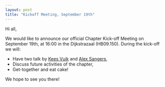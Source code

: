 ```yaml
---
layout: post
title: "Kickoff Meeting, September 19th"
---
```


Hi all,

We would like to announce our official Chapter Kick-off Meeting on September 19th, at 16:00 in the Dijkstrazaal (HB09.150). During the kick-off we will:

+ Have two talk by [Kees Vuik] and [Alex Sangers],
+ Discuss future activities of the chapter,
+ Get-together and eat cake!

We hope to see you there!

[Alex Sangers]: http://alexsangers.weblog.tudelft.nl/
[Kees Vuik]: http://ta.twi.tudelft.nl/users/vuik/